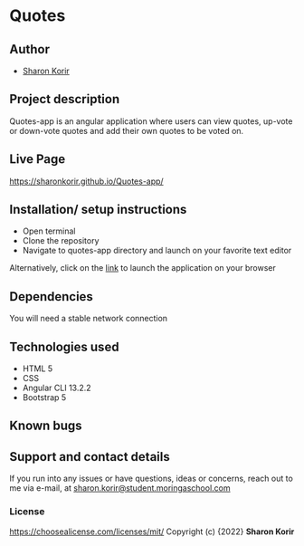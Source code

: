 # Quotes

## Author

- [Sharon Korir](https://github.com/sharonkorir)

## Project description

Quotes-app is an angular application where users can view quotes, up-vote or down-vote quotes and add their own quotes to be voted on.

## Live Page

https://sharonkorir.github.io/Quotes-app/

## Installation/ setup instructions

* Open terminal
* Clone the repository
* Navigate to quotes-app directory and launch on your favorite text editor

Alternatively, click on the [link](https://sharonkorir.github.io/Quotes-app/) to launch the application on your browser

## Dependencies

You will need a stable network connection

## Technologies used

* HTML 5
* CSS
* Angular CLI 13.2.2
* Bootstrap 5

## Known bugs

## Support and contact details

If you run into any issues or have questions, ideas or concerns, reach out to me via e-mail, at sharon.korir@student.moringaschool.com

### License
https://choosealicense.com/licenses/mit/ 
Copyright (c) {2022} **Sharon Korir**